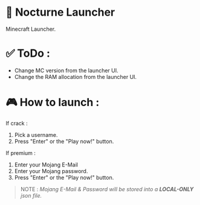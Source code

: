 # 🌃 Nocturne Launcher

Minecraft Launcher.

# ✅ ToDo :

- Change MC version from the launcher UI.
- Change the RAM allocation from the launcher UI.

# 🎮 How to launch :

If crack :

1. Pick a username.
2. Press "Enter" or the "Play now!" button.

If premium :

1. Enter your Mojang E-Mail
2. Enter your Mojang password.
3. Press "Enter" or the "Play now!" button.

> NOTE : _Mojang E-Mail & Password will be stored into a **LOCAL-ONLY** json file._

